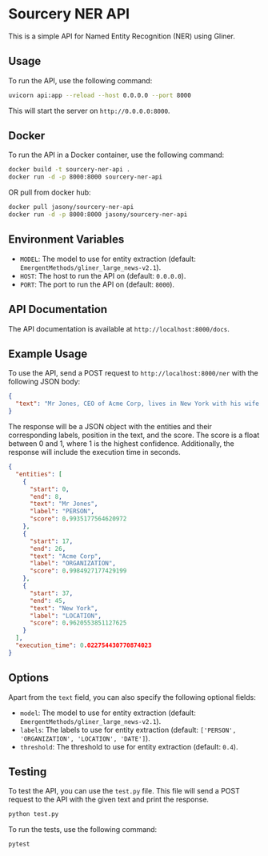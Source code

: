 # Sourcery NER API

This is a simple API for Named Entity Recognition (NER) using Gliner.

## Usage

To run the API, use the following command:

```bash
uvicorn api:app --reload --host 0.0.0.0 --port 8000
```

This will start the server on `http://0.0.0.0:8000`.

## Docker

To run the API in a Docker container, use the following command:

```bash
docker build -t sourcery-ner-api .
docker run -d -p 8000:8000 sourcery-ner-api
```

OR pull from docker hub:

```bash
docker pull jasony/sourcery-ner-api
docker run -d -p 8000:8000 jasony/sourcery-ner-api
```

## Environment Variables

- `MODEL`: The model to use for entity extraction (default: `EmergentMethods/gliner_large_news-v2.1`).
- `HOST`: The host to run the API on (default: `0.0.0.0`).
- `PORT`: The port to run the API on (default: `8000`).

## API Documentation

The API documentation is available at `http://localhost:8000/docs`.

## Example Usage

To use the API, send a POST request to `http://localhost:8000/ner` with the following JSON body:

```json
{
  "text": "Mr Jones, CEO of Acme Corp, lives in New York with his wife and two children."
}
```

The response will be a JSON object with the entities and their corresponding labels, position in the text, and the score. The score is a float between 0 and 1, where 1 is the highest confidence. Additionally, the response will include the execution time in seconds.

```json
{
  "entities": [
    {
      "start": 0,
      "end": 8,
      "text": "Mr Jones",
      "label": "PERSON",
      "score": 0.9935177564620972
    },
    {
      "start": 17,
      "end": 26,
      "text": "Acme Corp",
      "label": "ORGANIZATION",
      "score": 0.9984927177429199
    },
    {
      "start": 37,
      "end": 45,
      "text": "New York",
      "label": "LOCATION",
      "score": 0.9620553851127625
    }
  ],
  "execution_time": 0.022754430770874023
}
```

## Options

Apart from the `text` field, you can also specify the following optional fields:

- `model`: The model to use for entity extraction (default: `EmergentMethods/gliner_large_news-v2.1`).
- `labels`: The labels to use for entity extraction (default: `['PERSON', 'ORGANIZATION', 'LOCATION', 'DATE']`).
- `threshold`: The threshold to use for entity extraction (default: `0.4`).

## Testing

To test the API, you can use the `test.py` file. This file will send a POST request to the API with the given text and print the response.

```bash
python test.py
```

To run the tests, use the following command:

```bash
pytest
```